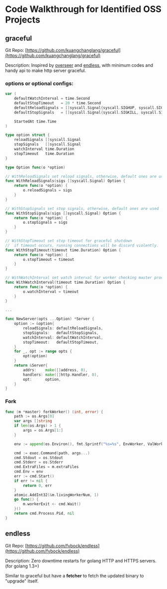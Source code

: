 # Code Walkthrough for Identified OSS Projects

## graceful

Git Repo: [https://github.com/kuangchanglang/graceful](https://github.com/kuangchanglang/graceful)

Description: Inspired by [overseer](https://github.com/jpillora/overseer) and [endless](https://github.com/fvbock/endless), with minimum codes and handy api to make http server graceful.

### options or optional configs:

```go
var (
	defaultWatchInterval = time.Second
	defaultStopTimeout   = 20 * time.Second
	defaultReloadSignals = []syscall.Signal{syscall.SIGHUP, syscall.SIGUSR1}
	defaultStopSignals   = []syscall.Signal{syscall.SIGKILL, syscall.SIGTERM, syscall.SIGINT}

	StartedAt time.Time
)

type option struct {
	reloadSignals []syscall.Signal
	stopSignals   []syscall.Signal
	watchInterval time.Duration
	stopTimeout   time.Duration
}

type Option func(o *option)

// WithReloadSignals set reload signals, otherwise, default ones are used
func WithReloadSignals(sigs []syscall.Signal) Option {
	return func(o *option) {
		o.reloadSignals = sigs
	}
}

// WithStopSignals set stop signals, otherwise, default ones are used
func WithStopSignals(sigs []syscall.Signal) Option {
	return func(o *option) {
		o.stopSignals = sigs
	}
}

// WithStopTimeout set stop timeout for graceful shutdown
//  if timeout occurs, running connections will be discard violently.
func WithStopTimeout(timeout time.Duration) Option {
	return func(o *option) {
		o.stopTimeout = timeout
	}
}

// WithWatchInterval set watch interval for worker checking master process state
func WithWatchInterval(timeout time.Duration) Option {
	return func(o *option) {
		o.watchInterval = timeout
	}
}

...

func NewServer(opts ...Option) *Server {
	option := &option{
		reloadSignals: defaultReloadSignals,
		stopSignals:   defaultStopSignals,
		watchInterval: defaultWatchInterval,
		stopTimeout:   defaultStopTimeout,
	}
	for _, opt := range opts {
		opt(option)
	}
	return &Server{
		addrs:    make([]address, 0),
		handlers: make([]http.Handler, 0),
		opt:      option,
	}
}
```

### Fork

```go
func (m *master) forkWorker() (int, error) {
	path := os.Args[0]
	var args []string
	if len(os.Args) > 1 {
		args = os.Args[1:]
	}

	env := append(os.Environ(), fmt.Sprintf("%s=%s", EnvWorker, ValWorker), fmt.Sprintf("%s=%d", EnvNumFD, len(m.extraFiles)), fmt.Sprintf("%s=%d", EnvParentPid, os.Getpid()), fmt.Sprintf("%s=%d", EnvOldWorkerPid, m.workerPid))

	cmd := exec.Command(path, args...)
	cmd.Stdout = os.Stdout
	cmd.Stderr = os.Stderr
	cmd.ExtraFiles = m.extraFiles
	cmd.Env = env
	err := cmd.Start()
	if err != nil {
		return 0, err
	}
	atomic.AddInt32(&m.livingWorkerNum, 1)
	go func() {
		m.workerExit <- cmd.Wait()
	}()
	return cmd.Process.Pid, nil
}
```

## endless

Git Repo: [https://github.com/fvbock/endless](https://github.com/fvbock/endless)

Description: Zero downtime restarts for golang HTTP and HTTPS servers. \(for golang 1.3+\)

Similar to graceful but have a **fetcher** to fetch the updated binary to "upgrade" itself.





